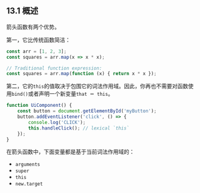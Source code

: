 ## 13.1 概述

箭头函数有两个优势。

第一，它比传统函数简洁：

``` javascript
const arr = [1, 2, 3];
const squares = arr.map(x => x * x);

// Traditional function expression:
const squares = arr.map(function (x) { return x * x });
```

第二，它的`this`的值取决于包围它的词法作用域。因此，你再也不需要对函数使用`bind()`或者声明一个新变量`that ＝ this`。

``` javascript
function UiComponent() {
    const button = document.getElementById('myButton');
    button.addEventListener('click', () => {
        console.log('CLICK');
        this.handleClick(); // lexical `this`
    });
}
``` 

在箭头函数中，下面变量都是基于当前词法作用域的：

* `arguments`
* `super`
* `this`
* `new.target`